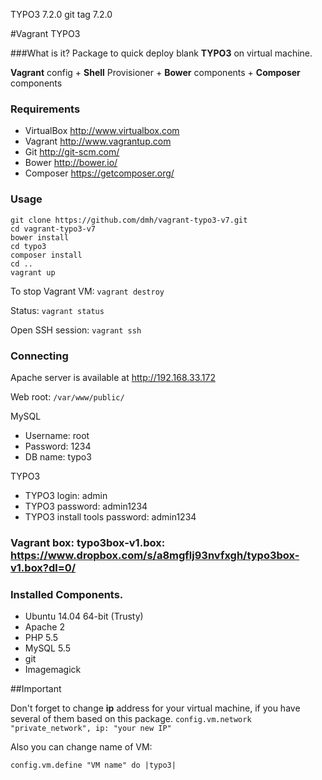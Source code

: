 TYPO3 7.2.0     git tag 7.2.0

#Vagrant TYPO3

###What is it?
Package to quick deploy blank **TYPO3** on virtual machine.

**Vagrant** config + **Shell** Provisioner + **Bower** components + **Composer** components

### Requirements

- VirtualBox <http://www.virtualbox.com>
- Vagrant <http://www.vagrantup.com>
- Git <http://git-scm.com/>
- Bower <http://bower.io/>
- Composer <https://getcomposer.org/>

### Usage

```
git clone https://github.com/dmh/vagrant-typo3-v7.git
cd vagrant-typo3-v7
bower install
cd typo3
composer install
cd ..
vagrant up
```

To stop Vagrant VM: `vagrant destroy`

Status:  `vagrant status`

Open SSH session: `vagrant ssh`

### Connecting

Apache server is available at http://192.168.33.172

Web root: `/var/www/public/`

MySQL

- Username: root
- Password: 1234
- DB name: typo3

TYPO3

- TYPO3 login: admin
- TYPO3 password: admin1234
- TYPO3 install tools password: admin1234

### Vagrant box: typo3box-v1.box: <https://www.dropbox.com/s/a8mgflj93nvfxgh/typo3box-v1.box?dl=0/>

### Installed Components.
- Ubuntu 14.04 64-bit (Trusty)
- Apache 2
- PHP 5.5
- MySQL 5.5
- git
- Imagemagick

##Important

Don't forget to change __ip__ address for your virtual machine, if you have several of them based on this package.
`config.vm.network "private_network", ip: "your new IP"`

Also you can change name of VM:

`config.vm.define "VM name" do |typo3|`
